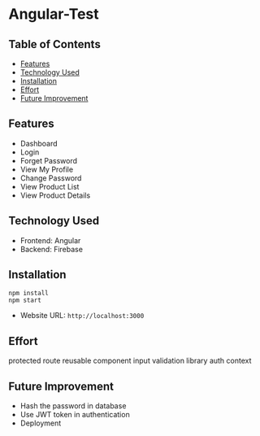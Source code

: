 # Angular-Test

## Table of Contents
- [Features](#features)
- [Technology Used](#technology-used)
- [Installation](#installation)
- [Effort](#effort)
- [Future Improvement](#future-improvement)

## Features
- Dashboard
- Login
- Forget Password
- View My Profile
- Change Password
- View Product List
- View Product Details

## Technology Used
- Frontend: Angular
- Backend: Firebase

## Installation
```
npm install
npm start
```
- Website URL: `http://localhost:3000`

## Effort
protected route
reusable component
input validation library
auth context

## Future Improvement
- Hash the password in database
- Use JWT token in authentication
- Deployment
